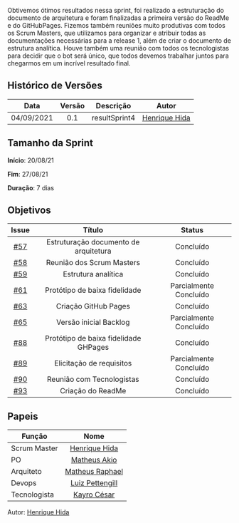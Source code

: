 ﻿---
layout: page_slowbrows
tag: slowbrows
---

Obtivemos ótimos resultados nessa sprint, foi realizado a estruturação do documento de arquitetura e foram finalizadas a primeira versão do ReadMe e do GitHubPages.
Fizemos também reuniões muito produtivas com todos os Scrum Masters, que utilizamos para organizar e atribuir todas as documentações necessárias para a release 1, além de criar o documento de estrutura analítica.
Houve também uma reunião com todos os tecnologistas para decidir que o bot será único, que todos devemos trabalhar juntos para chegarmos em um incrível resultado final.

## Histórico de Versões

| Data       | Versão | Descrição                      | Autor             |
| :--------: | :----: | :----------:                   | :---------------: |
| 04/09/2021 |    0.1   | resultSprint4 | [Henrique Hida](https://github.com/HenriqueHida)|

## Tamanho da Sprint

**Início**: 20/08/21

**Fim**: 27/08/21

**Duração**: 7 dias

## Objetivos

| Issue |            Título            |        Status       | 
|:-------:|:----------------------------:|:-----------------------------:|
| [#57](https://github.com/fga-eps-mds/2021.1-AlligaBot/issues/57) | Estruturação documento de arquitetura | Concluído 
| [#58](https://github.com/fga-eps-mds/2021.1-AlligaBot/issues/58) | Reunião dos Scrum Masters |Concluído 
| [#59](https://github.com/fga-eps-mds/2021.1-AlligaBot/issues/59) | Estrutura analítica |Concluído 
| [#61](https://github.com/fga-eps-mds/2021.1-AlligaBot/issues/61) | Protótipo de baixa fidelidade | Parcialmente Concluído 
| [#63](https://github.com/fga-eps-mds/2021.1-AlligaBot/issues/63) | Criação GitHub Pages | Concluído 
| [#65](https://github.com/fga-eps-mds/2021.1-AlligaBot/issues/65) | Versão inicial Backlog | Parcialmente Concluído 
| [#88](https://github.com/fga-eps-mds/2021.1-AlligaBot/issues/88) |  Protótipo de baixa fidelidade GHPages| Concluído 
| [#89](https://github.com/fga-eps-mds/2021.1-AlligaBot/issues/89) |  Elicitação de requisitos| Parcialmente Concluído 
| [#90](https://github.com/fga-eps-mds/2021.1-AlligaBot/issues/90) | Reunião com Tecnologistas |Concluído 
| [#93](https://github.com/fga-eps-mds/2021.1-AlligaBot/issues/93) | Criação do ReadMe |Concluído 


## Papeis

|      Função      |            Nome            |
|------------------|:--------------------------:|
| Scrum Master | [Henrique Hida](https://github.com/HenriqueHida) |
| PO | [Matheus Akio](https://github.com/matheusakio) |
| Arquiteto | [Matheus Raphael](https://github.com/matheusrazor) |
| Devops | [Luiz Pettengill](https://github.com/LuizPettengill) |
| Tecnologista | [Kayro César](https://github.com/kayrocesar)

Autor: [Henrique Hida](https://github.com/HenriqueHida)
